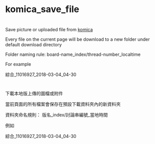 # komica_save_file

#

Save picture or uploaded file from [komica](https://komica.org/)

Every file on the current page will be download to a new folder under default download directory

Folder naming rule: board-name_index/thread-number_localtime

For example

綜合_11016927_2018-03-04_04-30

#


下載本地版上傳的圖檔或附件

當前頁面的所有檔案會保存在預設下載資料夾內的新資料夾

資料夾命名規則： 版名_index/討論串編號_當地時間

例如

綜合_11016927_2018-03-04_04-30


